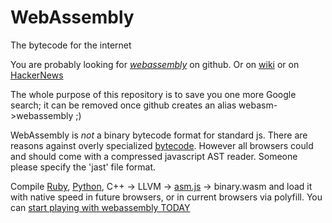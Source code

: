 # WebAssembly 
The bytecode for the internet

You are probably looking for *[webassembly](https://github.com/WebAssembly/design)* on github.
Or on [wiki](https://en.wikipedia.org/wiki/WebAssembly) or on [HackerNews](https://hn.algolia.com/?query=webassembly&sort=byPopularity&prefix&page=0&dateRange=all&type=story)

The whole purpose of this repository is to save you one more Google search;
  it can be removed once github creates an alias webasm->webassembly ;)

WebAssembly is *not* a binary bytecode format for standard js. 
There are reasons against overly specialized [bytecode](http://www.2ality.com/2011/01/what-is-javascript-equivalent-of-java.html). However all browsers could and should come with a compressed javascript AST reader. Someone please specify the 'jast' file format.

Compile [Ruby](http://ruby.dj/), [Python](https://github.com/replit/repl.it), C++ -> LLVM -> [asm.js](https://en.wikipedia.org/wiki/Asm.js) -> binary.wasm and load it with native speed in future browsers, or in current browsers via polyfill.
You can [start playing with webassembly TODAY](https://github.com/pannous/polyfill-prototype-1)
